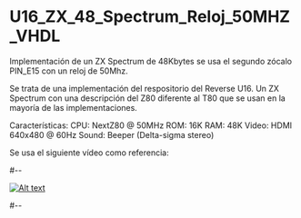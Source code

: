 # U16_ZX_48_Spectrum_Reloj_50MHZ_VHDL
Implementación de un ZX Spectrum de 48Kbytes se usa el segundo zócalo PIN_E15 con un reloj de 50Mhz.

Se trata de una implementación del respositorio del Reverse U16.
Un ZX Spectrum con una descripción del Z80 diferente al T80 que se usan en la mayoría de las implementaciones.

Características:
CPU: NextZ80 @ 50MHz
ROM: 16K
RAM: 48K
Video: HDMI 640x480 @ 60Hz
Sound: Beeper (Delta-sigma stereo)

Se usa el siguiente vídeo como referencia:

#--

[![Alt text](https://img.youtube.com/vi/93j7V9RXP74/0.jpg)](https://www.youtube.com/watch?v=93j7V9RXP74)

#--
